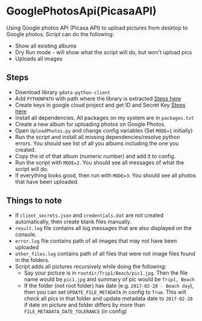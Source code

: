 # GooglePhotosApi(PicasaAPI)
Using Google photos API (Picasa API) to upload pictures from desktop to Google photos. Script can do the following:
- Show all existing albums
- Dry Run mode - will show what the script will do, but won't upload pics
- Uploads all images

## Steps
- Download library `gdata-python-client`
- Add `PYTHONPATH` with path where the library is extracted [Steps here](https://developers.google.com/gdata/articles/python_client_lib)
- Create keys in google cloud project and get ID and Secret Key [Steps here](https://developers.google.com/identity/protocols/OAuth2)
- Install all dependencies. All packages on my system are in `packages.txt`
- Create a new album for uploading photos on Google Photos.
- Open `UploadPhotos.py` and change config variables (Set `MODE=1` initially)
- Run the script and install all missing dependencies/resolve python errors. You should see list of all you albums including the one you created.
- Copy the id of that album (numeric number) and add it to config.
- Run the script with `MODE=2`. You should see all messages of what the script will do.
- If everything looks good, then run with `MODE=3`. You should see all photos that have been uploaded.

## Things to note
- if `client_secrets.json` and `credentials.dat` are not created automatically, then create blank files manually.
- `result.log` file contains all log messages that are also displayed on the console.
- `error.log` file contains path of all images that may not have been uploaded
- `other_files.log` contains path of all files that were not image files found in the folders.
- Script adds all pictures recursively while doing the following:
  - Say your picture is in `rootdir/Trip1/Beach/pic1.jpg`. Then the file name would be `pic1.jpg` and summary of pic would be `Trip1, Beach`
  - If the folder (not root folder) has date (e.g. `2017-02-28 - Beach day`), then you can set `UPDATE_FILE_METADATA` in config to `True`. This will check all pics in that folder and update metadata date to `2017-02-28` if date on picture and folder differs by more than `FILE_METADATA_DATE_TOLERANCE` (in config)
  
